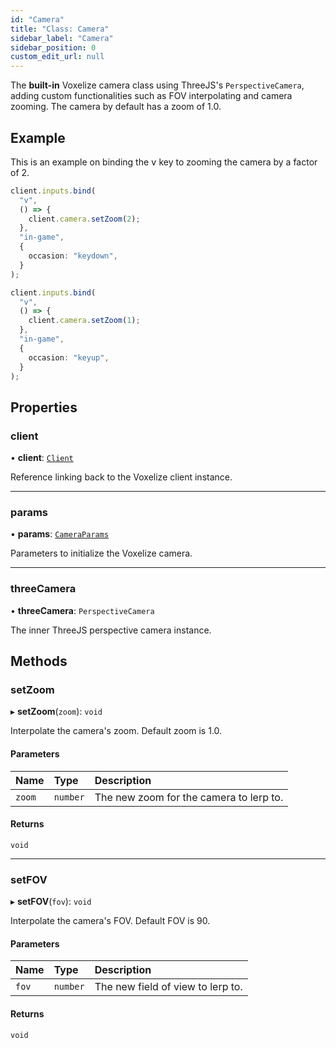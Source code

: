 ```yaml
---
id: "Camera"
title: "Class: Camera"
sidebar_label: "Camera"
sidebar_position: 0
custom_edit_url: null
---
```


The **built-in** Voxelize camera class using ThreeJS's `PerspectiveCamera`, adding custom functionalities such as FOV interpolating and camera zooming.
The camera by default has a zoom of 1.0.

## Example
This is an example on binding the <kbd>v</kbd> key to zooming the camera by a factor of 2.
```ts 
client.inputs.bind(
  "v",
  () => {
    client.camera.setZoom(2);
  },
  "in-game",
  {
    occasion: "keydown",
  }
);

client.inputs.bind(
  "v",
  () => {
    client.camera.setZoom(1);
  },
  "in-game",
  {
    occasion: "keyup",
  }
);
```

## Properties

### client

• **client**: [`Client`](Client.md)

Reference linking back to the Voxelize client instance.

___

### params

• **params**: [`CameraParams`](../modules.md#cameraparams-72)

Parameters to initialize the Voxelize camera.

___

### threeCamera

• **threeCamera**: `PerspectiveCamera`

The inner ThreeJS perspective camera instance.

## Methods

### setZoom

▸ **setZoom**(`zoom`): `void`

Interpolate the camera's zoom. Default zoom is 1.0.

#### Parameters

| Name | Type | Description |
| :------ | :------ | :------ |
| `zoom` | `number` | The new zoom for the camera to lerp to. |

#### Returns

`void`

___

### setFOV

▸ **setFOV**(`fov`): `void`

Interpolate the camera's FOV. Default FOV is 90.

#### Parameters

| Name | Type | Description |
| :------ | :------ | :------ |
| `fov` | `number` | The new field of view to lerp to. |

#### Returns

`void`
